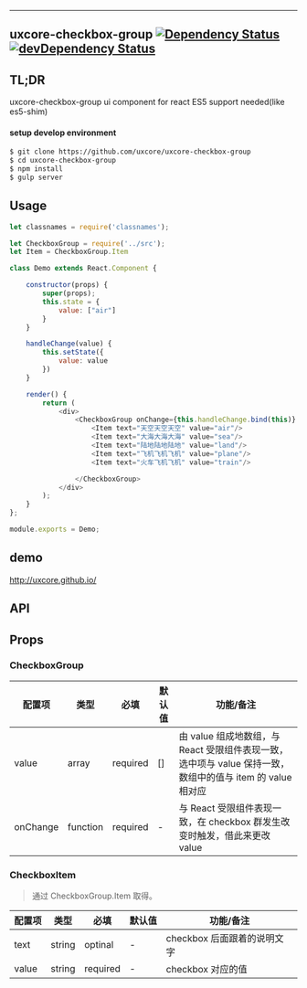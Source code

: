 ---

## uxcore-checkbox-group [![Dependency Status](http://img.shields.io/david/uxcore/uxcore-checkbox-group.svg?style=flat-square)](https://david-dm.org/uxcore/uxcore-checkbox-group) [![devDependency Status](http://img.shields.io/david/dev/uxcore/uxcore-checkbox-group.svg?style=flat-square)](https://david-dm.org/uxcore/uxcore-checkbox-group#info=devDependencies) 

## TL;DR

uxcore-checkbox-group ui component for react
ES5 support needed(like es5-shim)

#### setup develop environment

```sh
$ git clone https://github.com/uxcore/uxcore-checkbox-group
$ cd uxcore-checkbox-group
$ npm install
$ gulp server
```

## Usage

```javascript
let classnames = require('classnames');

let CheckboxGroup = require('../src');
let Item = CheckboxGroup.Item

class Demo extends React.Component {

    constructor(props) {
        super(props);
        this.state = {
            value: ["air"]
        }
    }

    handleChange(value) {
        this.setState({
            value: value
        })
    }

    render() {
        return (
            <div>
                <CheckboxGroup onChange={this.handleChange.bind(this)} value={this.state.value}>
                    <Item text="天空天空天空" value="air"/>
                    <Item text="大海大海大海" value="sea"/>
                    <Item text="陆地陆地陆地" value="land"/>
                    <Item text="飞机飞机飞机" value="plane"/>
                    <Item text="火车飞机飞机" value="train"/>

                </CheckboxGroup>
            </div>
        );
    }
};

module.exports = Demo;
```

## demo
http://uxcore.github.io/

## API

## Props

### CheckboxGroup

| 配置项 | 类型 | 必填 | 默认值 | 功能/备注 |
|---|---|---|---|---|
|value|array|required|[]|由 value 组成地数组，与 React 受限组件表现一致，选中项与 value 保持一致，数组中的值与 item 的 value 相对应|
|onChange|function|required|-|与 React 受限组件表现一致，在 checkbox 群发生改变时触发，借此来更改 value|

### CheckboxItem

> 通过 CheckboxGroup.Item 取得。

| 配置项 | 类型 | 必填 | 默认值 | 功能/备注 |
|---|---|---|---|---|
|text|string|optinal|-|checkbox 后面跟着的说明文字|
|value|string|required|-|checkbox 对应的值|



